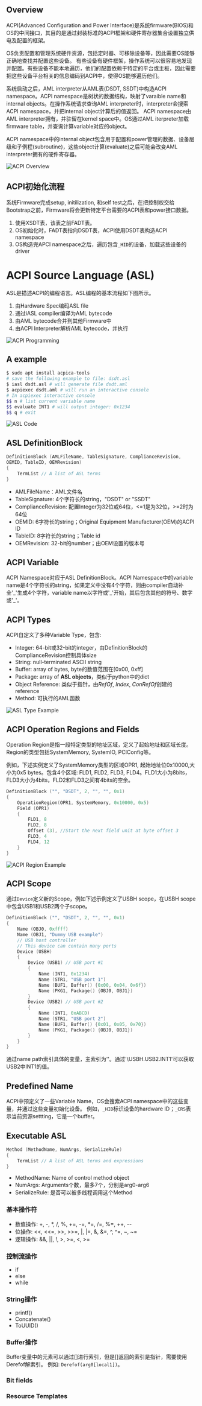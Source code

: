 ## Overview

ACPI(Advanced Configuration and Power Interface)是系统firmware(BIOS)和OS的中间接口，其目的是通过封装标准的ACPI框架和硬件寄存器集合设置独立供电及配置的框架。

OS负责配置和管理系统硬件资源，包括定时器、可移除设备等，因此需要OS能够正确地查找并配置这些设备。
有些设备有硬件框架，操作系统可以很容易地发现并配置。有些设备不能本地遍历，他们的配置依赖于特定的平台或主板，因此需要把这些设备平台相关的信息编码到ACPI中，使得OS能够遍历他们。


系统启动之后，AML interpreter从AML表(DSDT, SSDT)中构造ACPI namespace。ACPI namespace是树状的数据结构，映射了varaible name和internal objects。在操作系统请求查询AML interpreter时，interpreter会搜索ACPI namespace，并把internal object计算后的值返回。
ACPI namespace由AML interpreter拥有，并驻留在kernel space中。OS通过AML iterpreter加载firmware table，并查询计算variable对应的object。

ACPI namespace中的internal object包含用于配置和power管理的数据、设备层级和子例程(subroutine)，这些object计算(evaluate)之后可能会改变AML interpreter拥有的硬件寄存器。

![ACPI Overview](./images/01%20ACPI%20overview.png)

## ACPI初始化流程

系统Firmware完成setup, initilization, 和self test之后，在把控制权交给Bootstrap之前，Firmware将会更新特定平台需要的ACPI表和power接口数据。

1. 使用XSDT表，该表之前FADT表。
2. OS初始化时，FADT表指向DSDT表，ACPI使用DSDT表构造ACPI namespace
3. OS构造完APCI namespace之后，遍历包含`_HID`的设备，加载这些设备的driver


# ACPI Source Language (ASL)

ASL是描述ACPI的编程语言。ASL编程的基本流程如下图所示。
1. 由Hardware Spec编码ASL file
2. 通过iASL compiler编译为AML bytecode
3. 由AML bytecode合并到其他Firmware中
4. 由ACPI Interpreter解析AML bytecode，并执行
 
![ACPI Programming](./images/02_ACPI_Programming.png)

## A example

```bash
$ sudo apt install acpica-tools
# save the following example to file: dsdt.asl
$ iasl dsdt.asl # will generate file dsdt.aml
$ acpiexec dsdt.aml # will run an interactive console
# In acpiexec interactive console
$$ n # list current variable name
$$ evaluate INT1 # will output integer: 0x1234
$$ q # exit
```

![ASL Code](./images/03_ASL_code.png)

## ASL DefinitionBlock

```c
DefinitionBlock (AMLFileName, TableSignature, ComplianceRevision,
OEMID, TableID, OEMRevision)
{
    TermList // A list of ASL terms
}
```
- AMLFileName：AML文件名
- TableSignature: 4个字符长的string，"DSDT" or "SSDT"
- ComplianceRevision: 配置Integer为32位或64位，<=1是为32位，>=2时为64位
- OEMID: 6字符长的string；Original Equipment Manufacturer(OEM)的ACPI ID
- TableID: 8字符长的string；Table id
- OEMRevision: 32-bit的number；由OEM设置的版本号

## ACPI Variable

ACPI Namespace对应于ASL DefinitionBlock。ACPI Namespace中的variable name是4个字符长的string，如果定义中没有4个字符，则由compiler自动补全'\_'生成4个字符，variable name以字符或'\_'开始，其后包含其他的符号、数字或'\_'。

## ACPI Types

ACPI自定义了多种Variable Type，包含:
- Integer: 64-bit或32-bit的integer，由DefinitionBlock的ComplianceRevision控制具体size
- String: null-terminated ASCII string
- Buffer: array of bytes, byte的数值范围在[0x00, 0xff]
- Package: array of **ASL objects**，类似于python中的dict
- Object Reference: 类似于指针，由*RefOf*, *Index*, *ConRefOf*创建的reference
- Method: 可执行的AML函数

![ASL Type Example](images/04_ASL_type_example.png)

## ACPI Operation Regions and Fields

Operation Region是指一段特定类型的地址区域，定义了起始地址和区域长度。Region的类型包括SystemMemory, SystemIO, PCIConfig等。

例如，下述实例定义了SystemMemory类型的区域OPR1, 起始地址位0x10000,大小为0x5 bytes。包含4个区域: FLD1, FLD2, FLD3, FLD4。FLD1大小为8bits，FLD3大小为4bits，FLD2和FLD3之间有4bits的空余。

```c
DefinitionBlock ("", "DSDT", 2, "", "", 0x1)
{
    OperationRegion(OPR1, SystemMemory, 0x10000, 0x5)
    Field (OPR1)
    {
        FLD1, 8
        FLD2, 8
        Offset (3), //Start the next field unit at byte offset 3
        FLD3, 4
        FLD4, 12
    }
}
```
![ACPI Region Example](images/05_ACPI_region_example.png)

## ACPI Scope

通过`Device`定义新的Scope，例如下述示例定义了USBH scope，在USBH scope中包含USB1和USB2两个子scope。

```c
DefinitionBlock ("", "DSDT", 2, "", "", 0x1)
{
    Name (OBJ0, 0xffff)
    Name (OBJ1, "Dummy USB example")
    // USB host controller
    // This device can contain many ports
    Device (USBH)
    {
        Device (USB1) // USB port #1
        {
            Name (INT1, 0x1234)
            Name (STR1, "USB port 1")
            Name (BUF1, Buffer() {0x00, 0x04, 0x6f})
            Name (PKG1, Package() {OBJ0, OBJ1})
        }
        Device (USB2) // USB port #2
        {
            Name (INT1, 0xABCD)
            Name (STR1, "USB port 2")
            Name (BUF1, Buffer() {0x01, 0x05, 0x70})
            Name (PKG1, Package() {OBJ0, OBJ1})
        }
    }
}
```

通过name path索引具体的变量，主索引为'\'。通过'\USBH.USB2.INT1'可以获取USB2中INT1的值。

## Predefined Name

ACPI中预定义了一些Variable Name，OS会搜索ACPI namespace中的这些变量，并通过这些变量初始化设备。
例如，`_HID`标识设备的hardware ID；`_CRS`表示当前资源settting，它是一个buffer。

## Executable ASL


```c
Method (MethodName, NumArgs, SerializeRule)
{
    TermList // A list of ASL terms and expressions
}
```

- MethodName: Name of control method object
- NumArgs: Arguments个数，最多7个，分别是arg0-arg6
- SerializeRule: 是否可以被多线程调用这个Method
  
### 基本操作符

- 数值操作: +, -, *, /, %, +=, -=, *=, /=, %=, ++, --
- 位操作: <<, <<=, >>, >>=, |, |=, &, &=, ^, ^=, ~, ~=
- 逻辑操作: &&, ||, !, >, >=, <, >=

### 控制流操作

- if
- else
- while

### String操作

- printf()
- Concatenate()
- ToUUID()

### Buffer操作

Buffer变量中的元素可以通过\[\]进行索引，但是\[\]返回的索引是指针，需要使用Derefof解索引。
例如: `Derefof(arg0[local1])`。


### Bit fields

### Resource Templates

